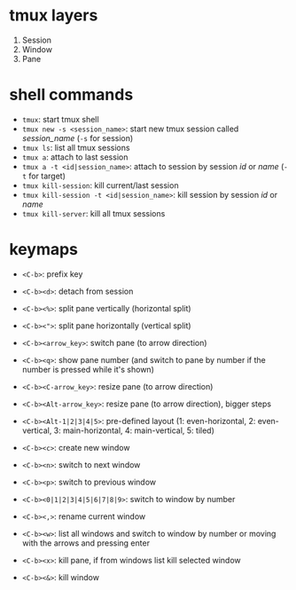 # tmux layers

1. Session
2. Window
3. Pane

# shell commands

-   `tmux`: start tmux shell
-   `tmux new -s <session_name>`: start new tmux session called _session_name_ (`-s` for session)
-   `tmux ls`: list all tmux sessions
-   `tmux a`: attach to last session
-   `tmux a -t <id|session_name>`: attach to session by session _id_ or _name_ (`-t` for target)
-   `tmux kill-session`: kill current/last session
-   `tmux kill-session -t <id|session_name>`: kill session by session _id_ or _name_
-   `tmux kill-server`: kill all tmux sessions

# keymaps

-   `<C-b>`: prefix key

-   `<C-b><d>`: detach from session
-   `<C-b><%>`: split pane vertically (horizontal split)
-   `<C-b><">`: split pane horizontally (vertical split)
-   `<C-b><arrow_key>`: switch pane (to arrow direction)
-   `<C-b><q>`: show pane number (and switch to pane by number if the number is pressed while it's shown)
-   `<C-b><C-arrow_key>`: resize pane (to arrow direction)
-   `<C-b><Alt-arrow_key>`: resize pane (to arrow direction), bigger steps
-   `<C-b><Alt-1|2|3|4|5>`: pre-defined layout (1: even-horizontal, 2: even-vertical, 3: main-horizontal, 4: main-vertical, 5: tiled)
-   `<C-b><c>`: create new window
-   `<C-b><n>`: switch to next window
-   `<C-b><p>`: switch to previous window
-   `<C-b><0|1|2|3|4|5|6|7|8|9>`: switch to window by number
-   `<C-b><,>`: rename current window
-   `<C-b><w>`: list all windows and switch to window by number or moving with the arrows and pressing enter
-   `<C-b><x>`: kill pane, if from windows list kill selected window
-   `<C-b><&>`: kill window
